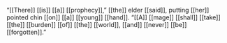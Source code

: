 “[[There]] [[is]] [[a]] [[prophecy]],” [[the]] elder [[said]], putting [[her]] pointed chin [[on]] [[a]] [[young]] [[hand]]. “[[A]] [[mage]] [[shall]] [[take]] [[the]] [[burden]] [[of]] [[the]] [[world]], [[and]] [[never]] [[be]] [[forgotten]].”